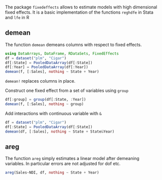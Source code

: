 The package `fixedeffects` allows to estimate models with high dimensional fixed effects. It is a basic implementation of the functions `reghdfe` in Stata and `lfe` in R


## demean
The function `demean` demeans columns with respect to fixed effects. 

```julia
using DataArrays, DataFrame, RDataSets, FixedEffects
df = dataset("plm", "Cigar")
df[:State] = PooledDataArray(df[:State])
df[:Year] = PooledDataArray(df[:Year])
demean(f, [:Sales], nothing ~ State + Year)
```

`demean!` replaces columns in place.

Construct one fixed effect from a set of variables using `group`

```julia
df[:group] = group(df[:State, :Year])
demean(f, [:Sales], nothing ~ group)
```

Add interactions with continuous variable with `&`
```julia
df = dataset("plm", "Cigar")
df[:State] = PooledDataArray(df[:State])
demean(df, [:Sales], nothing ~ State + State&Year)
```




## areg
The function `areg` simply estimates a linear model after demeaning variables. In particular errors are not adjusted for dof etc.

```julia
areg(Sales~NDI, df, nothing ~ State + Year)
```



